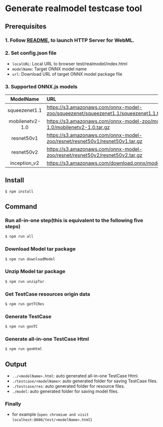 # Generate realmodel testcase tool 

## Prerequisites

### 1. Follow [README](https://github.com/intel/webml-polyfill/blob/master/README.md), to launch HTTP Server for WebML.

### 2. Set config.json file

* `localURL`: Local URL to browser test/realmodel/index.html
* `modelName`: Target ONNX model name 
* `url`: Download URL of target ONNX model package file


### 3. Supported ONNX.js models

|  ModelName |   URL   |
|  :---:  |  :---  |
|  squeezenet1.1  |   https://s3.amazonaws.com/onnx-model-zoo/squeezenet/squeezenet1.1/squeezenet1.1.tar.gz  | 
|  mobilenetv2-1.0  |   https://s3.amazonaws.com/onnx-model-zoo/mobilenet/mobilenetv2-1.0/mobilenetv2-1.0.tar.gz  |
|  resnet50v1  |   https://s3.amazonaws.com/onnx-model-zoo/resnet/resnet50v1/resnet50v1.tar.gz  |
|  resnet50v2  |   https://s3.amazonaws.com/onnx-model-zoo/resnet/resnet50v2/resnet50v2.tar.gz  |
|  inception_v2  |   https://s3.amazonaws.com/download.onnx/models/opset_9/inception_v2.tar.gz  |


## Install
```sh
$ npm install
```

## Command

### Run all-in-one step(this is equivalent to the following five steps)
```sh
$ npm run all
```

### Download Model tar package
```sh
$ npm run downloadModel
```

### Unzip Model tar package
```sh
$ npm run unzipTar
```

### Get TestCase resources origin data
```sh
$ npm run getTCRes
```

### Generate TestCase
```sh
$ npm run genTC
```

### Generate all-in-one TestCase Html
```sh
$ npm run genHtml
```


## Output
* `../<modelName>.html`: auto generated all-in-one TestCase Html.
* `./testcase/<modelName>`: auto generated folder for saving TestCase files.
* `./testcase/res`: auto generated folder for resource files.
* `./model`: auto generated folder for saving model files.



### Finally
* for example (`open chromium and visit localhost:8080/test/<modelName>.html`)
